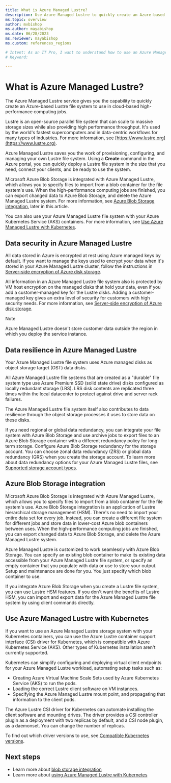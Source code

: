 ```yaml
---
title: What is Azure Managed Lustre?
description: Use Azure Managed Lustre to quickly create an Azure-based Lustre file system to use in cloud-based high-performance computing jobs.
ms.topic: overview
author: mvbishop
ms.author: mayabishop
ms.date: 06/28/2023
ms.reviewer: mayabishop
ms.custom: references_regions

# Intent: As an IT Pro, I want to understand how to use an Azure Managed Lustre file system xxx.
# Keyword: 

---
```


# What is Azure Managed Lustre?

The Azure Managed Lustre service gives you the capability to quickly create an Azure-based Lustre file system to use in cloud-based high-performance computing jobs.

Lustre is an open-source parallel file system that can scale to massive storage sizes while also providing high performance throughput. It's used by the world's fastest supercomputers and in data-centric workflows for many types of industries. For more information, see [https://www.lustre.org](https://www.lustre.org).

Azure Managed Lustre saves you the work of provisioning, configuring, and managing your own Lustre file system. Using a **Create** command in the Azure portal, you can quickly deploy a Lustre file system in the size that you need, connect your clients, and be ready to use the system.

Microsoft Azure Blob Storage is integrated with Azure Managed Lustre, which allows you to specify files to import from a blob container for the file system's use. When the high-performance computing jobs are finished, you can export changed data to Azure Blob Storage, and delete the Azure Managed Lustre system. For more information, see [Azure Blob Storage integration](#azure-blob-storage-integration), later in this article.

You can also use your Azure Managed Lustre file system with your Azure Kubernetes Service (AKS) containers. For more information, see [Use Azure Managed Lustre with Kubernetes](#use-azure-managed-lustre-with-kubernetes).

## Data security in Azure Managed Lustre

All data stored in Azure is encrypted at rest using Azure managed keys by default. If you want to manage the keys used to encrypt your data when it's stored in your Azure Managed Lustre cluster, follow the instructions in [Server-side encryption of Azure disk storage](/azure/virtual-machines/disk-encryption).

All information in an Azure Managed Lustre file system also is protected by VM host encryption on the managed disks that hold your data, even if you add a customer-managed key for the Lustre disks. Adding a customer-managed key gives an extra level of security for customers with high security needs. For more information, see [Server-side encryption of Azure disk storage](/azure/virtual-machines/disk-encryption).

> [!NOTE]
> Azure Managed Lustre doesn't store customer data outside the region in which you deploy the service instance.

## Data resilience in Azure Managed Lustre

Your Azure Managed Lustre file system uses Azure managed disks as object storage target (OST) data disks.

All Azure Managed Lustre file systems that are created as a "durable" file system type use Azure Premium SSD (solid state drive) disks configured as locally redundant storage (LRS). LRS disk contents are replicated three times within the local datacenter to protect against drive and server rack failures.

The Azure Managed Lustre file system itself also contributes to data resilience through the object storage processes it uses to store data on these disks.

If you need regional or global data redundancy, you can integrate your file system with Azure Blob Storage and use archive jobs to export files to an Azure Blob Storage container with a different redundancy policy for long-term storage. Configure Azure Blob Storage redundancy for the storage account. You can choose zonal data redundancy (ZRS) or global data redundancy (GRS) when you create the storage account. To learn more about data redundancy options for your Azure Managed Lustre files, see [Supported storage account types](amlfs-prerequisites.md#supported-storage-account-types).

## Azure Blob Storage integration

Microsoft Azure Blob Storage is integrated with Azure Managed Lustre, which allows you to specify files to import from a blob container for the file system's use. Azure Blob Storage integration is an application of Lustre hierarchical storage management (HSM). There's no need to import your entire data set for every job. Instead, you can create a different file system for different jobs and store data in lower-cost Azure blob containers between uses. When the high-performance computing jobs are finished, you can export changed data to Azure Blob Storage, and delete the Azure Managed Lustre system.

Azure Managed Lustre is customized to work seamlessly with Azure Blob Storage. You can specify an existing blob container to make its existing data accessible from your Azure Managed Lustre file system, or specify an empty container that you populate with data or use to store your output. Setup and maintenance are done for you. You just specify which blob container to use.

If you integrate Azure Blob Storage when you create a Lustre file system, you can use Lustre HSM features. If you don't want the benefits of Lustre HSM, you can import and export data for the Azure Managed Lustre file system by using client commands directly.

## Use Azure Managed Lustre with Kubernetes

If you want to use an Azure Managed Lustre storage system with your Kubernetes containers, you can use the Azure Lustre container support interface (CSI) driver for Kubernetes, which is compatible with Azure Kubernetes Service (AKS). Other types of Kubernetes installation aren't currently supported.

Kubernetes can simplify configuring and deploying virtual client endpoints for your Azure Managed Lustre workload, automating setup tasks such as:

* Creating Azure Virtual Machine Scale Sets used by Azure Kubernetes Service (AKS) to run the pods.
* Loading the correct Lustre client software on VM instances.
* Specifying the Azure Managed Lustre mount point, and propagating that information to the client pods.

The Azure Lustre CSI driver for Kubernetes can automate installing the client software and mounting drives. The driver provides a CSI controller plugin as a deployment with two replicas by default, and a CSI node plugin, as a daemonset. You can change the number of replicas.

To find out which driver versions to use, see [Compatible Kubernetes versions](use-csi-driver-kubernetes.md#compatible-kubernetes-versions).

## Next steps

- Learn more about [blob storage integration](blob-integration.md)
- Learn more about [using Azure Managed Lustre with Kubernetes](use-csi-driver-kubernetes.md)

